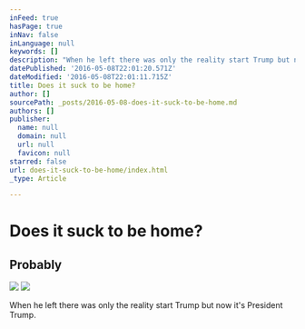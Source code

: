 ```yaml
---
inFeed: true
hasPage: true
inNav: false
inLanguage: null
keywords: []
description: "When he left there was only the reality start Trump but now it's President Trump."
datePublished: '2016-05-08T22:01:20.571Z'
dateModified: '2016-05-08T22:01:11.715Z'
title: Does it suck to be home?
author: []
sourcePath: _posts/2016-05-08-does-it-suck-to-be-home.md
authors: []
publisher:
  name: null
  domain: null
  url: null
  favicon: null
starred: false
url: does-it-suck-to-be-home/index.html
_type: Article

---
```

# Does it suck to be home?

## Probably
![](https://the-grid-user-content.s3-us-west-2.amazonaws.com/56e52975-86c2-4ee0-84ed-b21bbfdbec97.png)
![](https://the-grid-user-content.s3-us-west-2.amazonaws.com/f3582699-de17-4e95-9971-e24ee619dfa3.png)

When he left there was only the reality start Trump but now it's President Trump.